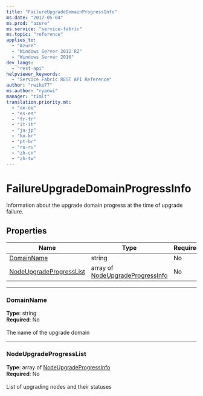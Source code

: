 ```yaml
---
title: "FailureUpgradeDomainProgressInfo"
ms.date: "2017-05-04"
ms.prod: "azure"
ms.service: "service-fabric"
ms.topic: "reference"
applies_to: 
  - "Azure"
  - "Windows Server 2012 R2"
  - "Windows Server 2016"
dev_langs: 
  - "rest-api"
helpviewer_keywords: 
  - "Service Fabric REST API Reference"
author: "rwike77"
ms.author: "ryanwi"
manager: "timlt"
translation.priority.mt: 
  - "de-de"
  - "es-es"
  - "fr-fr"
  - "it-it"
  - "ja-jp"
  - "ko-kr"
  - "pt-br"
  - "ru-ru"
  - "zh-cn"
  - "zh-tw"
---
```

# FailureUpgradeDomainProgressInfo

Information about the upgrade domain progress at the time of upgrade failure.

## Properties
| Name | Type | Required |
| --- | --- | --- |
| [DomainName](#domainname) | string | No |
| [NodeUpgradeProgressList](#nodeupgradeprogresslist) | array of [NodeUpgradeProgressInfo](sfclient-model-nodeupgradeprogressinfo.md) | No |

____
### DomainName
__Type__: string <br/>
__Required__: No<br/>
<br/>
The name of the upgrade domain

____
### NodeUpgradeProgressList
__Type__: array of [NodeUpgradeProgressInfo](sfclient-model-nodeupgradeprogressinfo.md) <br/>
__Required__: No<br/>
<br/>
List of upgrading nodes and their statuses
